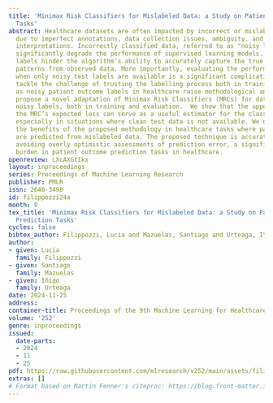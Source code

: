 ```yaml
---
title: 'Minimax Risk Classifiers for Mislabeled Data: a Study on Patient Outcome Prediction
  Tasks'
abstract: Healthcare datasets are often impacted by incorrect or mislabeled data,
  due to imperfect annotations, data collection issues, ambiguity, and subjective
  interpretations. Incorrectly classified data, referred to as "noisy labels", can
  significantly degrade the performance of supervised learning models. Namely, noisy
  labels hinder the algorithm’s ability to accurately capture the true underlying
  patterns from observed data. More importantly, evaluating the performance of a classifier
  when only noisy test labels are available is a significant complication. We hereby
  tackle the challenge of trusting the labelling process both in training and testing,
  as noisy patient outcome labels in healthcare raise methodological and ethical considerations.  We
  propose a novel adaptation of Minimax Risk Classifiers (MRCs) for data subject to
  noisy labels, both in training and evaluation.  We show that the upper bound of
  the MRC’s expected loss can serve as a useful estimator for the classifier’s performance,
  especially in situations where clean test data is not available. We demonstrate
  the benefits of the proposed methodology in healthcare tasks where patient outcomes
  are predicted from mislabeled data. The proposed technique is accurate and stable,
  avoiding overly optimistic assessments of prediction error, a significantly harmful
  burden in patient outcome prediction tasks in healthcare.
openreview: LXcAXGtIkx
layout: inproceedings
series: Proceedings of Machine Learning Research
publisher: PMLR
issn: 2640-3498
id: filippozzi24a
month: 0
tex_title: 'Minimax Risk Classifiers for Mislabeled Data: a Study on Patient Outcome
  Prediction Tasks'
cycles: false
bibtex_author: Filippozzi, Lucia and Mazuelas, Santiago and Urteaga, I\~nigo
author:
- given: Lucia
  family: Filippozzi
- given: Santiago
  family: Mazuelas
- given: Iñigo
  family: Urteaga
date: 2024-11-25
address:
container-title: Proceedings of the 9th Machine Learning for Healthcare Conference
volume: '252'
genre: inproceedings
issued:
  date-parts:
  - 2024
  - 11
  - 25
pdf: https://raw.githubusercontent.com/mlresearch/v252/main/assets/filippozzi24a/filippozzi24a.pdf
extras: []
# Format based on Martin Fenner's citeproc: https://blog.front-matter.io/posts/citeproc-yaml-for-bibliographies/
---
```

